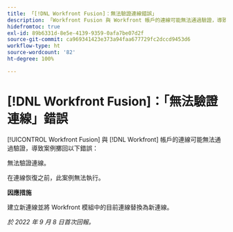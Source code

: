 ```yaml
---
title: 「[!DNL Workfront Fusion]：無法驗證連線錯誤」
description: 「Workfront Fusion 與 Workfront 帳戶的連線可能無法通過驗證，導致案例擲回以下錯誤：無法驗證連線。」
hidefromtoc: true
exl-id: 89b6331d-8e5e-4139-9359-0afa7be07d2f
source-git-commit: ca969341423e373a94faa677729fc2dccd9453d6
workflow-type: ht
source-wordcount: '82'
ht-degree: 100%

---
```


# [!DNL Workfront Fusion]：「無法驗證連線」錯誤

<!--This article is live by request for the workaround-->

[!UICONTROL Workfront Fusion] 與 [!DNL Workfront] 帳戶的連線可能無法通過驗證，導致案例擲回以下錯誤：

無法驗證連線。

在連線恢復之前，此案例無法執行。

**因應措施**

建立新連線並將 Workfront 模組中的目前連線替換為新連線。

_於 2022 年 9 月 8 日首次回報。_
